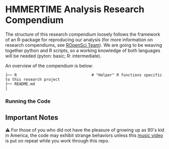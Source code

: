 # HMMERTIME Analysis Research Compendium 

The structure of this research compendium loosely follows the framework of an R-package for reproducing our analysis (for more information on research compendiums, see [ROpenSci Team](https://github.com/ropensci/rrrpkg)). We are going to be weaving together python and R scripts, so a working knowledge of both languages will be needed (pyton: basic; R: intermediate).  

An overview of the compendium is below: 
```
├── R                                 # "Helper" R functions specific to this research project 
├── README.md
|                           
```

### Running the Code

## Important Notes
:warning: For those of you who did not have the pleasure of growing up as 90's kid in America, the code may exhibit strange behaviors unless this [music video](https://www.youtube.com/watch?v=PJskIJGEsd8) is put on repeat while you work through this repo. 
